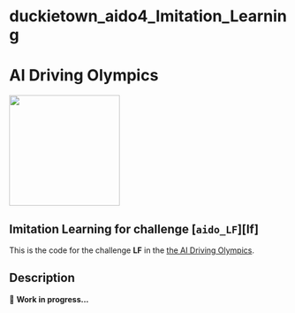 # duckietown_aido4_Imitation_Learning
 
# AI Driving Olympics

<a href="http://aido.duckietown.org"><img width="200" src="https://www.duckietown.org/wp-content/uploads/2018/12/AIDO_no_text-e1544555660271.png"/></a>


## Imitation Learning for challenge [`aido_LF`][lf]

This is the code for the challenge **LF** in the [the AI Driving Olympics](http://aido.duckietown.org/).

## Description

:construction_worker:
**Work in progress...**
